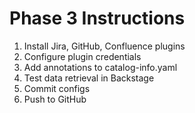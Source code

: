 # Phase 3 Instructions

1. Install Jira, GitHub, Confluence plugins
2. Configure plugin credentials
3. Add annotations to catalog-info.yaml
4. Test data retrieval in Backstage
5. Commit configs
6. Push to GitHub